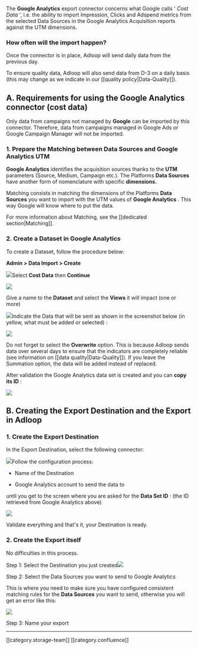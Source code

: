 The  **Google Analytics**  export connector concerns what Google calls ' _Cost Data_ ', i.e. the ability to import    Impression,   Clicks and   Adspend metrics from the selected Data Sources in the Google Analytics Acquisition reports against the UTM dimensions.


### How often will the import happen?


Once the connector is in place, Adloop will send daily data from the previous day.

To ensure quality data, Adloop will also send data from D-3 on a daily basis (this may change as we indicate in our [[quality policy|Data-Quality]]).


## A. Requirements for using the Google Analytics connector (cost data)


Only data from campaigns not managed by  **Google**  can be imported by this connector. Therefore, data from campaigns managed in   Google Ads or Google Campaign Manager will not be imported.


### 1. Prepare the Matching between Data Sources and Google Analytics UTM


 **Google Analytics**  identifies the acquisition sources thanks to the  **UTM**  parameters (Source, Medium, Campaign etc.). The Platforms  **Data Sources**  have another form of nomenclature with specific  **dimensions.** 

Matching consists in matching the dimensions of the Platforms  **Data Sources**  you want to import with the UTM values of  **Google Analytics** . This way Google will know where to put the data.

For more information about Matching, see the [[dedicated section|Matching]].


### 2. Create a Dataset in Google Analytics


To create a Dataset, follow the procedure below:

 **Admin > Data Import > Create** 

![](images/storage/image-20220301-155724.png)Select  **Cost Data**  then  **Continue** 

![](images/storage/image-20220301-155835.png)

Give a name to the  **Dataset**  and select the  **Views**  it will impact (one or more)

![](images/storage/image-20220301-155930.png)Indicate the Data that will be sent as shown in the screenshot below (in yellow, what must be added or selected) :

![](images/storage/image-20220301-160232.png)

Do not forget to select the  **Overwrite**  option. This is because Adloop sends data over several days to ensure that the indicators are completely reliable (see information on [[data quality|Data-Quality]]). If you leave the Summation option, the data will be added instead of replaced.

After validation the Google Analytics data set is created and you can  **copy its ID** :

![](images/storage/image-20220301-160327.png)


## B. Creating the Export Destination and the Export in Adloop

### 1. Create the Export Destination


In the Export Destination, select the following connector:

![](images/storage/image-20210630-170828.png)Follow the configuration process:


* Name of the Destination


* Google Analytics account to send the data to



until you get to the screen where you are asked for the  **Data Set ID** : (the ID retrieved from Google Analytics above)

![](images/storage/image-20220301-160555.png)

Validate everything and that's it, your Destination is ready.


### 2. Create the Export itself
No difficulties in this process.

Step 1: Select the Destination you just created![](images/storage/image-20210707-092000.png)

Step 2: Select the Data Sources you want to send to Google Analytics

This is where you need to make sure you have configured consistent matching rules for the  **Data Sources**  you want to send, otherwise you will get an error like this:

![](images/storage/image-20210707-092033.png)

Step 3: Name your export



*****

[[category.storage-team]] 
[[category.confluence]] 
